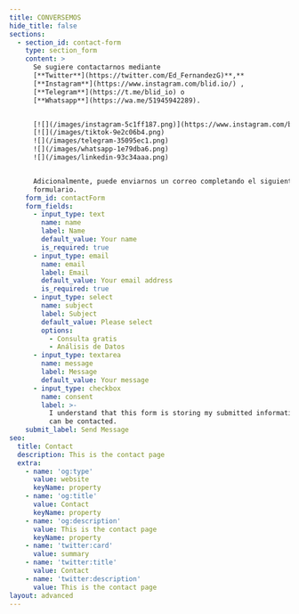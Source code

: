 ```yaml
---
title: CONVERSEMOS
hide_title: false
sections:
  - section_id: contact-form
    type: section_form
    content: >
      Se sugiere contactarnos mediante
      [**Twitter**](https://twitter.com/Ed_FernandezG)**,** 
      [**Instagram**](https://www.instagram.com/blid.io/) ,
      [**Telegram**](https://t.me/blid_io) o
      [**Whatsapp**](https://wa.me/51945942289).


      [![](/images/instagram-5c1ff187.png)](https://www.instagram.com/blid.io/)       
      [![](/images/tiktok-9e2c06b4.png)        
      ![](/images/telegram-35095ec1.png)       
      ![](/images/whatsapp-1e79dba6.png)        
      ![](/images/linkedin-93c34aaa.png)


      Adicionalmente, puede enviarnos un correo completando el siguiente
      formulario.
    form_id: contactForm
    form_fields:
      - input_type: text
        name: name
        label: Name
        default_value: Your name
        is_required: true
      - input_type: email
        name: email
        label: Email
        default_value: Your email address
        is_required: true
      - input_type: select
        name: subject
        label: Subject
        default_value: Please select
        options:
          - Consulta gratis
          - Análisis de Datos
      - input_type: textarea
        name: message
        label: Message
        default_value: Your message
      - input_type: checkbox
        name: consent
        label: >-
          I understand that this form is storing my submitted information so I
          can be contacted.
    submit_label: Send Message
seo:
  title: Contact
  description: This is the contact page
  extra:
    - name: 'og:type'
      value: website
      keyName: property
    - name: 'og:title'
      value: Contact
      keyName: property
    - name: 'og:description'
      value: This is the contact page
      keyName: property
    - name: 'twitter:card'
      value: summary
    - name: 'twitter:title'
      value: Contact
    - name: 'twitter:description'
      value: This is the contact page
layout: advanced
---
```

